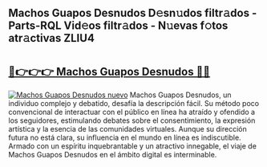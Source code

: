 ## Machos Guapos Desnudos D𝚎sn𝚞dos filtr𝚊dos - Parts-RQL Vid𝚎os filtr𝚊dos - N𝚞evas f𝚘tos atr𝚊ctivas ZLIU4

# <h2><a href="http://mb0e19.tromn.icu/?c=Machos+Guapos+Desnudos">🔗👉👉👉 Machos Guapos Desnudos 🔗🔗</a></h2>

[![Machos Guapos Desnudos nuevo](https://i.imgur.com/pEAQMta.gif)](http://mb0e19.tromn.icu/?c=Machos+Guapos+Desnudos)
Machos Guapos Desnudos, un individuo complejo y debatido, desafía la descripción fácil. Su método poco convencional de interactuar con el público en línea ha atraído y ofendido a los seguidores, estimulando debates sobre el consentimiento, la expresión artística y la esencia de las comunidades virtuales. Aunque su dirección futura no está clara, su influencia en el mundo en línea es indiscutible. Armado con un espíritu inquebrantable y un atractivo innegable, el viaje de Machos Guapos Desnudos en el ámbito digital es interminable.
